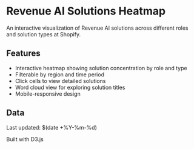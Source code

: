 # Revenue AI Solutions Heatmap

An interactive visualization of Revenue AI solutions across different roles and solution types at Shopify.

## Features
- Interactive heatmap showing solution concentration by role and type
- Filterable by region and time period
- Click cells to view detailed solutions
- Word cloud view for exploring solution titles
- Mobile-responsive design

## Data
Last updated: $(date +%Y-%m-%d)

Built with D3.js
